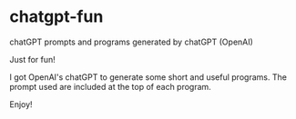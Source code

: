 # chatgpt-fun
chatGPT prompts and programs generated by chatGPT (OpenAI)

Just for fun!

I got OpenAI's chatGPT to generate some short and useful programs. The prompt used are included at the top of each program.

Enjoy!
